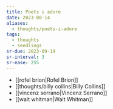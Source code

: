 ```yaml
---
title: Poets i adore
date: 2023-08-14
aliases:
  - thoughts/poets-i-adore
tags:
  - thoughts
  - seedlings
sr-due: 2023-09-19
sr-interval: 3
sr-ease: 255
---
```


- [[rofel brion|Rofel Brion]]
- [[thoughts/billy collins|Billy Collins]]
- [[vincenz serrano|Vincenz Serrano]]
- [[walt whitman|Walt Whitman]]
